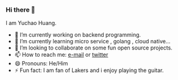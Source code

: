 ### Hi there 👋


I am Yuchao Huang.

- 🔭 I’m currently working on backend programming.
- 🌱 I’m currently learning micro service , golang , cloud native...
- 👯 I’m looking to collaborate on some fun open source projects. 
- 📫 How to reach me: [e-mail](mailto:misterchaos@163.com) or [twitter](https://twitter.com/YuchaoHuang)
- 😄 Pronouns: He/Him
- ⚡ Fun fact: I am fan of Lakers and i enjoy playing the guitar.
